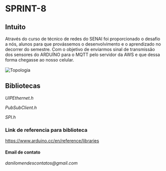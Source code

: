 # SPRINT-8

## Intuito 

Através do curso de técnico de redes do SENAI foi proporcionado o desafio a nós, alunos para que provássemos o desenvolvimento e o aprendizado no decorrer do semestre.
Com o objetivo de enviarmos sinal de transmissão dos sensores do ARDUÍNO para o MQTT pelo servidor da AWS e que dessa forma chegasse ao nosso celular.

![Topologia](https://i.imgur.com/wo79MMn.jpg)
ﾠ

## Bibliotecas
_UIPEthernet.h_


_PubSubClient.h_


_SPI.h_

### Link de referencia para biblioteca
https://www.arduino.cc/en/reference/libraries



#### Email de contato
_danilomendescontatos@gmail.com_







